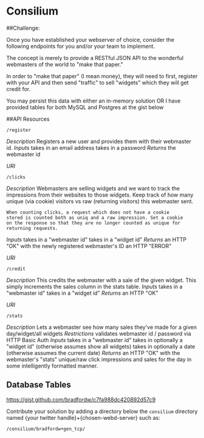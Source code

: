 Consilium
===========

##Challenge:

Once you have established your webserver of choice, consider the
following endpoints for you and/or your team to implement.

The concept is merely to provide a RESTful JSON API to the wonderful
webmasters of the world to "make that paper."

In order to "make that paper" (I mean money), they will need to first,
register with your API and then send "traffic" to sell "widgets" which
they will get credit for.

You may persist this data with either an in-memory solution OR I have
provided tables for both MySQL and Postgres at the gist below

##API Resources

```
/register
```
*Description*
    Registers a new user and provides them with their webmaster id.
*Inputs*
 takes in an email address
 takes in a password
*Returns*
 the webmaster id

*URI*
```
/clicks
```
*Description*
    Webmasters are selling widgets and we want to track the
    impressions from their websites to those widgets. Keep track of
    how many unique (via cookie) visitors vs raw (returning visitors)
    this webmaster sent.

    When counting clicks, a request which does not have a cookie
    stored is counted both as uniq and a raw impression. Set a cookie
    on the response so that they are no longer counted as unique for
    returning requests.
*Inputs*
    takes in a "webmaster id"
    takes in a "widget id"
*Returns*
 an HTTP "OK" with the newly registered webmaster's ID
 an HTTP "ERROR"

*URI*
```
/credit
```
*Description*
    This credits the webmaster with a sale of the given widget. This
    simply increments the sales column in the stats table.
*Inputs*
    takes in a "webmaster id"
    takes in a "widget id"
*Returns*
    an HTTP "OK"

*URI*
```
/stats
```
*Description*
    Lets a webmaster see how many sales they've made for a given day/widget/all widgets
*Restrictions*
    validates webmaster id / password via HTTP Basic Auth
*Inputs*
    takes in a "webmaster id"
    takes in optionally a "widget id" (otherwise assumes show all widgets)
    takes in optionally a date (otherwise assumes the current date)
*Returns*
    an HTTP "OK" with the webmaster's "stats" unique/raw click
    impressions and sales for the day in some intelligently formatted manner.

## Database Tables

https://gist.github.com/bradfordw/c7fa988dc420892d57c9

Contribute your solution by adding a directory below the ```consilium``` directory named {your twitter handle}+{chosen-webd-server} such as:

```
/consilium/bradfordw+gen_tcp/
```
